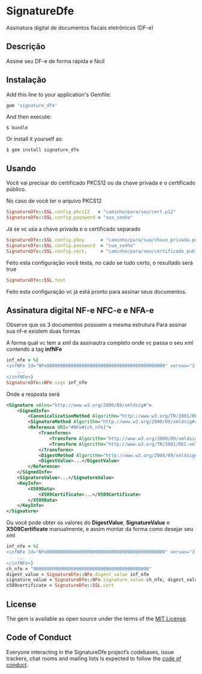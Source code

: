 # SignatureDfe

 Assinatura digital de documentos fiscais eletrônicos (DF-e)


## Descrição

Assine seu DF-e de forma rápida e fácil

## Instalação

Add this line to your application's Gemfile:

```ruby
gem 'signature_dfe'
```

And then execute:

    $ bundle

Or install it yourself as:

    $ gem install signature_dfe

## Usando

Você vai precisar do certificado PKCS12 ou da chave privada e o certificado público.

No caso de você ter o arquivo PKCS12

```ruby
SignatureDfe::SSL.config.pkcs12   = "caminho/para/seu/cert.p12"
SignatureDfe::SSL.config.password = "sua_senha"
```

Já se vc usa a chave privada e o certificado separado

```ruby
SignatureDfe::SSL.config.pkey      = "caminho/para/sua/chave_privada.pem"
SignatureDfe::SSL.config.password  = "sua_senha"
SignatureDfe::SSL.config.cert.     = "caminho/para/seu/certificado_publico.pem"
```

Feito esta configuração você testa, no cado se tudo certo, o resultado será true

```ruby
SignatureDfe::SSL.test
```

Feito esta configuração vc já está pronto para assinar seus documentos.

## Assinatura digital NF-e NFC-e e NFA-e 

Observe que os 3 documentos possuem a mesma estrutura
Para assinar sua nf-e existem duas formas

A forma qual vc tem a xml da assinautra completo onde vc passa o seu xml contendo a tag <b>infNFe</b>

```ruby
inf_nfe = %{
<infNFe Id="NFe00000000000000000000000000000000000000000000" versao="3.10">
	...
</infNFe>}
SignatureDfe::NFe.sign inf_nfe
```

Onde a resposta será

```xml
<Signature xmlns="http://www.w3.org/2000/09/xmldsig#">
	<SignedInfo>
		<CanonicalizationMethod Algorithm="http://www.w3.org/TR/2001/REC-xml-c14n-20010315"/>
		<SignatureMethod Algorithm="http://www.w3.org/2000/09/xmldsig#rsa-sha1"/>
		<Reference URI="#NFe#{ch_nfe}">
			<Transforms>
				<Transform Algorithm="http://www.w3.org/2000/09/xmldsig#enveloped-signature"/>
				<Transform Algorithm="http://www.w3.org/TR/2001/REC-xml-c14n-20010315"/>
			</Transforms>
			<DigestMethod Algorithm="http://www.w3.org/2000/09/xmldsig#sha1"/>
			<DigestValue>...</DigestValue>
		</Reference>
	</SignedInfo>
	<SignatureValue>...</SignatureValue>
	<KeyInfo>
		<X509Data>
			<X509Certificate>...</X509Certificate>
		</X509Data>
	</KeyInfo>
</Signature>
```

Ou você pode obter os valores do <b>DigestValue</b>, <b>SignatureValue</b> e <b>X509Certificate</b> manualmente, e assim montar da forma como desejar seu xml

```ruby
inf_nfe = %{
<infNFe Id="NFe00000000000000000000000000000000000000000000" versao="3.10">
	...
</infNFe>}
ch_nfe = "0000000000000000000000000000000000000000000"
digest_value = SignatureDfe::NFe.digest_value inf_nfe
signature_value = SignatureDfe::NFe.signature_value ch_nfe, digest_value
x509certificate = SignatureDfe::SSL.cert
```

## License

The gem is available as open source under the terms of the [MIT License](https://opensource.org/licenses/MIT).

## Code of Conduct

Everyone interacting in the SignatureDfe project’s codebases, issue trackers, chat rooms and mailing lists is expected to follow the [code of conduct](https://github.com/[USERNAME]/signature_dfe/blob/master/CODE_OF_CONDUCT.md).
